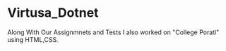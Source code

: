 # Virtusa_Dotnet 
Along With Our Assignmnets and Tests I also worked on "College Poratl" using HTML,CSS. 

